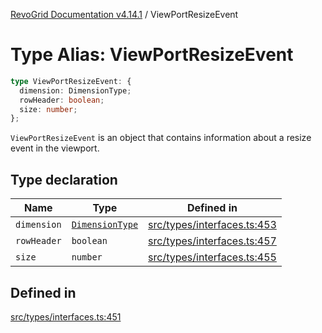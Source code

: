 [RevoGrid Documentation v4.14.1](README.md) / ViewPortResizeEvent

# Type Alias: ViewPortResizeEvent

```ts
type ViewPortResizeEvent: {
  dimension: DimensionType;
  rowHeader: boolean;
  size: number;
};
```

`ViewPortResizeEvent` is an object that contains information about a resize
event in the viewport.

## Type declaration

| Name | Type | Defined in |
| ------ | ------ | ------ |
| `dimension` | [`DimensionType`](TypeAlias.DimensionType.md) | [src/types/interfaces.ts:453](https://github.com/revolist/revogrid/blob/925db466c3d20933669e374666cd0ddbe00cac19/src/types/interfaces.ts#L453) |
| `rowHeader` | `boolean` | [src/types/interfaces.ts:457](https://github.com/revolist/revogrid/blob/925db466c3d20933669e374666cd0ddbe00cac19/src/types/interfaces.ts#L457) |
| `size` | `number` | [src/types/interfaces.ts:455](https://github.com/revolist/revogrid/blob/925db466c3d20933669e374666cd0ddbe00cac19/src/types/interfaces.ts#L455) |

## Defined in

[src/types/interfaces.ts:451](https://github.com/revolist/revogrid/blob/925db466c3d20933669e374666cd0ddbe00cac19/src/types/interfaces.ts#L451)
